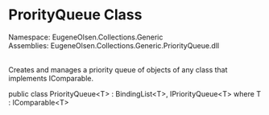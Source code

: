 <h1>ProrityQueue Class</h1>

Namespace: EugeneOlsen.Collections.Generic<br>
Assemblies: EugeneOlsen.Collections.Generic.PriorityQueue.dll

<br>Creates and manages a priority queue of objects of any class that implements IComparable.

public class PriorityQueue&lt;T&gt; : BindingList&lt;T&gt;, IPriorityQueue&lt;T&gt; where T : IComparable&lt;T&gt;
